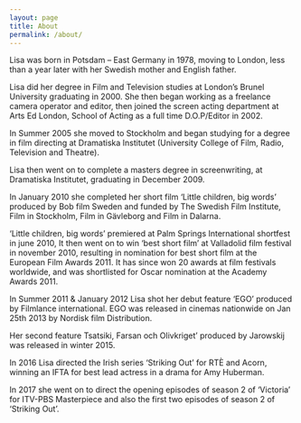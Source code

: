 ```yaml
---
layout: page
title: About
permalink: /about/
---
```


Lisa was born in Potsdam – East Germany in 1978, moving to London, less than a year later with her Swedish mother and English father.

Lisa did her degree in Film and Television studies at London’s Brunel University graduating in 2000. She then began working as a freelance camera operator and editor, then joined the screen acting department at Arts Ed London, School of Acting as a full time D.O.P/Editor in 2002.

In Summer 2005 she moved to Stockholm and began studying for a degree in film directing at Dramatiska Institutet (University College of Film, Radio, Television and Theatre).

Lisa then went on to complete a masters degree in screenwriting, at Dramatiska Institutet, graduating in December 2009.

In January 2010 she completed her short film ‘Little children, big words’ produced by Bob film Sweden and funded by The Swedish Film Institute, Film in Stockholm, Film in Gävleborg and Film in Dalarna.

‘Little children, big words’ premiered at Palm Springs International shortfest in june 2010, It then went on to win ‘best short film’ at Valladolid film festival in november 2010, resulting in nomination for best short film at the European Film Awards 2011. It has since won 20 awards at film festivals worldwide,  and was shortlisted for Oscar nomination at the Academy Awards 2011.

In Summer 2011 & January 2012 Lisa shot her debut feature ‘EGO’ produced by Filmlance international. EGO was released in cinemas nationwide on Jan 25th 2013 by Nordisk film Distribution.

Her second feature  Tsatsiki, Farsan och Olivkriget’  produced by Jarowskij was released in winter 2015.

In 2016 Lisa directed the Irish series ‘Striking Out’ for RTÈ and Acorn, winning an IFTA for best lead actress in a drama for Amy Huberman.

In 2017 she went on to direct the opening episodes of season 2 of ‘Victoria’ for ITV-PBS Masterpiece and also the first two episodes of season 2 of ‘Striking Out’.
